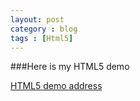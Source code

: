 ```yaml
---
layout: post
category : blog
tags : [Html5]
---
```


###Here is my HTML5 demo 

<a href = "https://github.com/yiwinking/html5" >HTML5 demo address</a>


